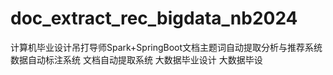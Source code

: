 # doc_extract_rec_bigdata_nb2024
计算机毕业设计吊打导师Spark+SpringBoot文档主题词自动提取分析与推荐系统  数据自动标注系统 文档自动提取系统 大数据毕业设计 大数据毕设 
